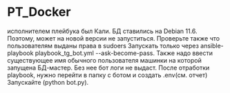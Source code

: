 # PT_Docker
исполнителем плейбука был Кали. БД ставились на Debian 11.6. Поэтому, может на новой версии не запуститься. Проверьте также что пользователям выданы права в sudoers
Запускать только через ansible-playbook playbook_tg_bot.yml --ask-become-pass.
Также надо ввести существующее имя обычного пользователя машинки на которой запущена БД-мастер. Без нее бот логи не выдаст.
После отработки playbook, нужно перейти в папку с ботом и создать .env(см. отчет)
Запускайте (python bot.py).

